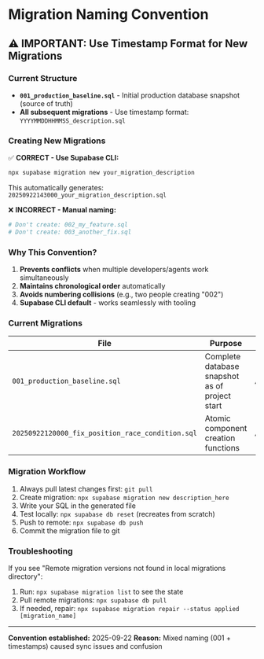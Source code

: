 # Migration Naming Convention

## ⚠️ IMPORTANT: Use Timestamp Format for New Migrations

### Current Structure
- **`001_production_baseline.sql`** - Initial production database snapshot (source of truth)
- **All subsequent migrations** - Use timestamp format: `YYYYMMDDHHMMSS_description.sql`

### Creating New Migrations

✅ **CORRECT - Use Supabase CLI:**
```bash
npx supabase migration new your_migration_description
```
This automatically generates: `20250922143000_your_migration_description.sql`

❌ **INCORRECT - Manual naming:**
```bash
# Don't create: 002_my_feature.sql
# Don't create: 003_another_fix.sql
```

### Why This Convention?

1. **Prevents conflicts** when multiple developers/agents work simultaneously
2. **Maintains chronological order** automatically
3. **Avoids numbering collisions** (e.g., two people creating "002")
4. **Supabase CLI default** - works seamlessly with tooling

### Current Migrations

| File | Purpose | Status |
|------|---------|--------|
| `001_production_baseline.sql` | Complete database snapshot as of project start | Applied |
| `20250922120000_fix_position_race_condition.sql` | Atomic component creation functions | Applied |

### Migration Workflow

1. Always pull latest changes first: `git pull`
2. Create migration: `npx supabase migration new description_here`
3. Write your SQL in the generated file
4. Test locally: `npx supabase db reset` (recreates from scratch)
5. Push to remote: `npx supabase db push`
6. Commit the migration file to git

### Troubleshooting

If you see "Remote migration versions not found in local migrations directory":
1. Run: `npx supabase migration list` to see the state
2. Pull remote migrations: `npx supabase db pull`
3. If needed, repair: `npx supabase migration repair --status applied [migration_name]`

---
**Convention established:** 2025-09-22
**Reason:** Mixed naming (001 + timestamps) caused sync issues and confusion